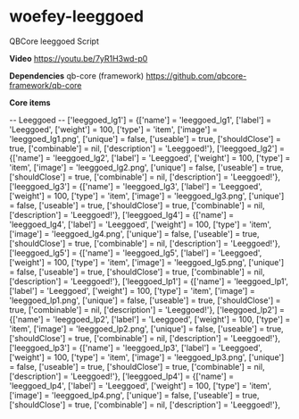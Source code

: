 # woefey-leeggoed
QBCore leeggoed Script

**Video**
https://youtu.be/7yR1H3wd-p0

**Dependencies**
qb-core (framework)
https://github.com/qbcore-framework/qb-core
    
**Core items**

-- Leeggoed --
['leeggoed_lg1'] 				 = {['name'] = 'leeggoed_lg1', 			  	  	['label'] = 'Leeggoed', 		        ['weight'] = 100, 		['type'] = 'item', 		['image'] = 'leeggoed_lg1.png', 		['unique'] = false, 	['useable'] = true, 	['shouldClose'] = true,	   ['combinable'] = nil,   ['description'] = 'Leeggoed!'},
['leeggoed_lg2'] 				 = {['name'] = 'leeggoed_lg2', 			  	  	['label'] = 'Leeggoed', 		        ['weight'] = 100, 		['type'] = 'item', 		['image'] = 'leeggoed_lg2.png', 		['unique'] = false, 	['useable'] = true, 	['shouldClose'] = true,	   ['combinable'] = nil,   ['description'] = 'Leeggoed!'},
['leeggoed_lg3'] 				 = {['name'] = 'leeggoed_lg3', 			  	  	['label'] = 'Leeggoed', 		        ['weight'] = 100, 		['type'] = 'item', 		['image'] = 'leeggoed_lg3.png', 		['unique'] = false, 	['useable'] = true, 	['shouldClose'] = true,	   ['combinable'] = nil,   ['description'] = 'Leeggoed!'},
['leeggoed_lg4'] 				 = {['name'] = 'leeggoed_lg4', 			  	  	['label'] = 'Leeggoed', 		        ['weight'] = 100, 		['type'] = 'item', 		['image'] = 'leeggoed_lg4.png', 		['unique'] = false, 	['useable'] = true, 	['shouldClose'] = true,	   ['combinable'] = nil,   ['description'] = 'Leeggoed!'},
['leeggoed_lg5'] 				 = {['name'] = 'leeggoed_lg5', 			  	  	['label'] = 'Leeggoed', 		        ['weight'] = 100, 		['type'] = 'item', 		['image'] = 'leeggoed_lg5.png', 		['unique'] = false, 	['useable'] = true, 	['shouldClose'] = true,	   ['combinable'] = nil,   ['description'] = 'Leeggoed!'},
['leeggoed_lp1'] 				 = {['name'] = 'leeggoed_lp1', 			  	  	['label'] = 'Leeggoed', 		        ['weight'] = 100, 		['type'] = 'item', 		['image'] = 'leeggoed_lp1.png', 		['unique'] = false, 	['useable'] = true, 	['shouldClose'] = true,	   ['combinable'] = nil,   ['description'] = 'Leeggoed!'},
['leeggoed_lp2'] 				 = {['name'] = 'leeggoed_lp2', 			  	  	['label'] = 'Leeggoed', 		        ['weight'] = 100, 		['type'] = 'item', 		['image'] = 'leeggoed_lp2.png', 		['unique'] = false, 	['useable'] = true, 	['shouldClose'] = true,	   ['combinable'] = nil,   ['description'] = 'Leeggoed!'},
['leeggoed_lp3'] 				 = {['name'] = 'leeggoed_lp3', 			  	  	['label'] = 'Leeggoed', 		        ['weight'] = 100, 		['type'] = 'item', 		['image'] = 'leeggoed_lp3.png', 		['unique'] = false, 	['useable'] = true, 	['shouldClose'] = true,	   ['combinable'] = nil,   ['description'] = 'Leeggoed!'},
['leeggoed_lp4'] 				 = {['name'] = 'leeggoed_lp4', 			  	  	['label'] = 'Leeggoed', 		        ['weight'] = 100, 		['type'] = 'item', 		['image'] = 'leeggoed_lp4.png', 		['unique'] = false, 	['useable'] = true, 	['shouldClose'] = true,	   ['combinable'] = nil,   ['description'] = 'Leeggoed!'},
